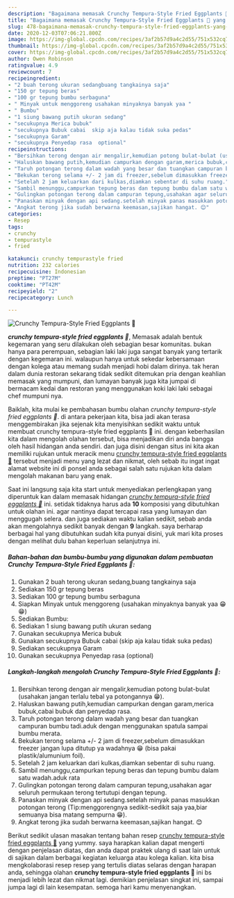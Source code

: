 ```yaml
---
description: "Bagaimana memasak Crunchy Tempura-Style Fried Eggplants 🍆 yang Lezat"
title: "Bagaimana memasak Crunchy Tempura-Style Fried Eggplants 🍆 yang Lezat"
slug: 478-bagaimana-memasak-crunchy-tempura-style-fried-eggplants-yang-lezat
date: 2020-12-03T07:06:21.800Z
image: https://img-global.cpcdn.com/recipes/3af2b57d9a4c2d55/751x532cq70/crunchy-tempura-style-fried-eggplants-🍆-foto-resep-utama.jpg
thumbnail: https://img-global.cpcdn.com/recipes/3af2b57d9a4c2d55/751x532cq70/crunchy-tempura-style-fried-eggplants-🍆-foto-resep-utama.jpg
cover: https://img-global.cpcdn.com/recipes/3af2b57d9a4c2d55/751x532cq70/crunchy-tempura-style-fried-eggplants-🍆-foto-resep-utama.jpg
author: Owen Robinson
ratingvalue: 4.9
reviewcount: 7
recipeingredient:
- "2 buah terong ukuran sedangbuang tangkainya saja"
- "150 gr tepung beras"
- "100 gr tepung bumbu serbaguna"
- " Minyak untuk menggoreng usahakan minyaknya banyak yaa "
- " Bumbu"
- "1 siung bawang putih ukuran sedang"
- "secukupnya Merica bubuk"
- "secukupnya Bubuk cabai  skip aja kalau tidak suka pedas"
- "secukupnya Garam"
- "secukupnya Penyedap rasa  optional"
recipeinstructions:
- "Bersihkan terong dengan air mengalir,kemudian potong bulat-bulat (usahakan jangan terlalu tebal ya potongannya 😁)."
- "Haluskan bawang putih,kemudian campurkan dengan garam,merica bubuk,cabai bubuk dan penyedap rasa."
- "Taruh potongan terong dalam wadah yang besar dan tuangkan campuran bumbu tadi.aduk dengan menggunakan spatula sampai bumbu merata."
- "Bekukan terong selama +/- 2 jam di freezer,sebelum dimasukkan freezer jangan lupa ditutup ya wadahnya 😁 (bisa pakai plastik/alumunium foil)."
- "Setelah 2 jam keluarkan dari kulkas,diamkan sebentar di suhu ruang."
- "Sambil menunggu,campurkan tepung beras dan tepung bumbu dalam satu wadah.aduk rata"
- "Gulingkan potongan terong dalam campuran tepung,usahakan agar seluruh permukaan terong tertutupi dengan tepung."
- "Panaskan minyak dengan api sedang.setelah minyak panas masukkan potongan terong (Tip:menggorengnya sedikit-sedikit saja yaa,biar semuanya bisa matang sempurna 😁)."
- "Angkat terong jika sudah berwarna keemasan,sajikan hangat. 😊"
categories:
- Resep
tags:
- crunchy
- tempurastyle
- fried

katakunci: crunchy tempurastyle fried 
nutrition: 232 calories
recipecuisine: Indonesian
preptime: "PT27M"
cooktime: "PT42M"
recipeyield: "2"
recipecategory: Lunch

---
```



![Crunchy Tempura-Style Fried Eggplants 🍆](https://img-global.cpcdn.com/recipes/3af2b57d9a4c2d55/751x532cq70/crunchy-tempura-style-fried-eggplants-🍆-foto-resep-utama.jpg)

<b><i>crunchy tempura-style fried eggplants 🍆</i></b>, Memasak adalah bentuk kegemaran yang seru dilakukan oleh sebagian besar komunitas. bukan hanya para perempuan, sebagian laki laki juga sangat banyak yang tertarik dengan kegemaran ini. walaupun hanya untuk sekedar kebersamaan dengan kolega atau memang sudah menjadi hobi dalam dirinya. tak heran dalam dunia restoran sekarang tidak sedikit ditemukan pria dengan keahlian memasak yang mumpuni, dan lumayan banyak juga kita jumpai di bermacam kedai dan restoran yang menggunakan koki laki laki sebagai chef mumpuni nya.



Baiklah, kita mulai ke pembahasan bumbu olahan <i>crunchy tempura-style fried eggplants 🍆</i>. di antara pekerjaan kita, bisa jadi akan terasa menggembirakan jika sejenak kita menyisihkan sedikit waktu untuk membuat crunchy tempura-style fried eggplants 🍆 ini. dengan keberhasilan kita dalam mengolah olahan tersebut, bisa menjadikan diri anda bangga oleh hasil hidangan anda sendiri. dan juga disini dengan situs ini kita akan memiliki rujukan untuk meracik menu <u>crunchy tempura-style fried eggplants 🍆</u> tersebut menjadi menu yang lezat dan nikmat, oleh sebab itu ingat ingat alamat website ini di ponsel anda sebagai salah satu rujukan kita dalam mengolah makanan baru yang enak.


Saat ini langsung saja kita start untuk menyediakan perlengkapan yang diperuntuk kan dalam memasak hidangan <u><i>crunchy tempura-style fried eggplants 🍆</i></u> ini. setidak tidaknya harus ada <b>10</b> komposisi yang dibutuhkan untuk olahan ini. agar nantinya dapat tercapai rasa yang lumayan dan menggugah selera. dan juga sediakan waktu kalian sedikit, sebab anda akan mengolahnya sedikit banyak dengan <b>9</b> langkah. saya berharap berbagai hal yang dibutuhkan sudah kita punyai disini, yuk mari kita proses dengan melihat dulu bahan keperluan selanjutnya ini.

<!--inarticleads1-->

##### Bahan-bahan dan bumbu-bumbu yang digunakan dalam pembuatan Crunchy Tempura-Style Fried Eggplants 🍆:

1. Gunakan 2 buah terong ukuran sedang,buang tangkainya saja
1. Sediakan 150 gr tepung beras
1. Sediakan 100 gr tepung bumbu serbaguna
1. Siapkan  Minyak untuk menggoreng (usahakan minyaknya banyak yaa 😁😁)
1. Sediakan  Bumbu:
1. Sediakan 1 siung bawang putih ukuran sedang
1. Gunakan secukupnya Merica bubuk
1. Gunakan secukupnya Bubuk cabai  (skip aja kalau tidak suka pedas)
1. Sediakan secukupnya Garam
1. Gunakan secukupnya Penyedap rasa  (optional)




<!--inarticleads2-->

##### Langkah-langkah mengolah Crunchy Tempura-Style Fried Eggplants 🍆:

1. Bersihkan terong dengan air mengalir,kemudian potong bulat-bulat (usahakan jangan terlalu tebal ya potongannya 😁).
1. Haluskan bawang putih,kemudian campurkan dengan garam,merica bubuk,cabai bubuk dan penyedap rasa.
1. Taruh potongan terong dalam wadah yang besar dan tuangkan campuran bumbu tadi.aduk dengan menggunakan spatula sampai bumbu merata.
1. Bekukan terong selama +/- 2 jam di freezer,sebelum dimasukkan freezer jangan lupa ditutup ya wadahnya 😁 (bisa pakai plastik/alumunium foil).
1. Setelah 2 jam keluarkan dari kulkas,diamkan sebentar di suhu ruang.
1. Sambil menunggu,campurkan tepung beras dan tepung bumbu dalam satu wadah.aduk rata
1. Gulingkan potongan terong dalam campuran tepung,usahakan agar seluruh permukaan terong tertutupi dengan tepung.
1. Panaskan minyak dengan api sedang.setelah minyak panas masukkan potongan terong (Tip:menggorengnya sedikit-sedikit saja yaa,biar semuanya bisa matang sempurna 😁).
1. Angkat terong jika sudah berwarna keemasan,sajikan hangat. 😊




Berikut sedikit ulasan masakan tentang bahan resep <u>crunchy tempura-style fried eggplants 🍆</u> yang yummy. saya harapkan kalian dapat mengerti dengan penjelasan diatas, dan anda dapat praktek ulang di saat lain untuk di sajikan dalam berbagai kegiatan keluarga atau kolega kalian. kita bisa mengkolaborasi resep resep yang tertulis diatas selaras dengan harapan anda, sehingga olahan <b>crunchy tempura-style fried eggplants 🍆</b> ini bs menjadi lebih lezat dan nikmat lagi. demikian penjelasan singkat ini, sampai jumpa lagi di lain kesempatan. semoga hari kamu menyenangkan.
